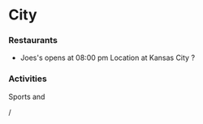 # City


### Restaurants
- Joes's opens at 08:00 pm
Location at Kansas City ? 

### Activities
Sports and 

/
